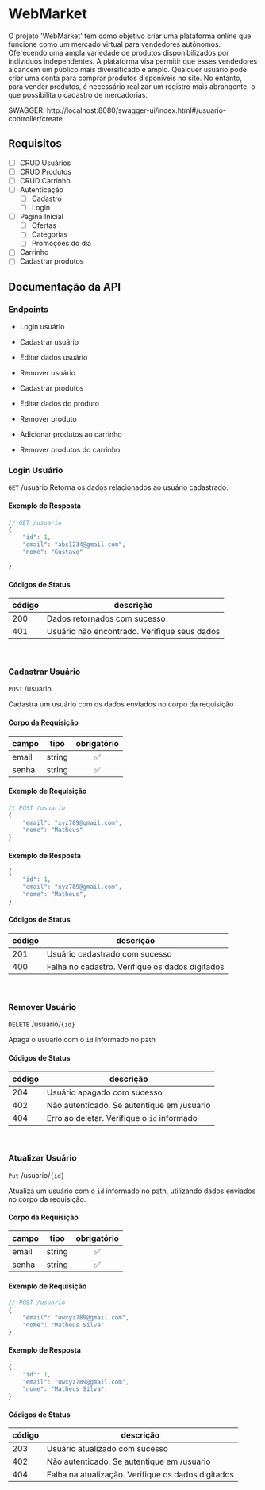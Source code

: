 # WebMarket

   O projeto 'WebMarket' tem como objetivo criar uma plataforma online que funcione como um mercado virtual para vendedores autônomos. Oferecendo uma ampla variedade de produtos disponibilizados por indivíduos independentes. A plataforma visa permitir que esses vendedores alcancem um público mais diversificado e amplo. 
    Qualquer usuário pode criar uma conta para comprar produtos disponíveis no site. No entanto, para vender produtos, é necessário realizar um registro mais abrangente, o que possibilita o cadastro de mercadorias.

SWAGGER: http://localhost:8080/swagger-ui/index.html#/usuario-controller/create

## Requisitos

- [ ] CRUD Usuários
- [ ] CRUD Produtos
- [ ] CRUD Carrinho
- [ ] Autenticação
    - [ ] Cadastro
    - [ ] Login
- [ ] Página Inicial
    - [ ] Ofertas
    - [ ] Categorias
    - [ ] Promoções do dia
- [ ] Carrinho
- [ ] Cadastrar produtos

## Documentação da API

### Endpoints

- Login usuário
- Cadastrar usuário
- Editar dados usuário
- Remover usuário

- Cadastrar produtos
- Editar dados do produto
- Remover produto

- Adicionar produtos ao carrinho
- Remover produtos do carrinho

### Login Usuário

`GET` /usuario
Retorna os dados relacionados ao usuário cadastrado.

#### Exemplo de Resposta

```js
// GET /usuario
{
    "id": 1,
    "email": "abc1234@gmail.com",
    "nome": "Gustavo"

}
```

#### Códigos de Status

|código|descrição
|------|---------
|200| Dados retornados com sucesso
|401| Usuário não encontrado. Verifique seus dados
<br>

### Cadastrar Usuário

`POST` /usuario

Cadastra um usuário com os dados enviados no corpo da requisição

#### Corpo da Requisição
|campo|tipo|obrigatório
|-----|----|:-----------:
|email|string|✅
|senha|string|✅

#### Exemplo de Requisição

```js
// POST /usuario
{
    "email": "xyz789@gmail.com",
    "nome": "Matheus"
}
```

#### Exemplo de Resposta

```js
{
    "id": 1,
    "email": "xyz789@gmail.com",
    "nome": "Matheus",
}
```
#### Códigos de Status

|código|descrição
|------|---------
|201| Usuário cadastrado com sucesso
|400| Falha no cadastro. Verifique os dados digitados
<br>

### Remover Usuário

`DELETE` /usuario/`{id}`

Apaga o usuario com o `id` informado no path

#### Códigos de Status

|código|descrição
|------|---------
|204| Usuário apagado com sucesso
|402| Não autenticado. Se autentique em /usuario
|404| Erro ao deletar. Verifique o `id` informado
<br>

### Atualizar Usuário

`Put` /usuario/`{id}`

Atualiza um usuário com o `id` informado no path, utilizando dados enviados no corpo da requisição.

#### Corpo da Requisição
|campo|tipo|obrigatório
|-----|----|:-----------:
|email|string|✅
|senha|string|✅

#### Exemplo de Requisição

```js
// POST /usuario
{
    "email": "uwxyz789@gmail.com",
    "nome": "Matheus Silva"
}
```

#### Exemplo de Resposta

```js
{
    "id": 1,
    "email": "uwxyz789@gmail.com",
    "nome": "Matheus Silva",
}
```
#### Códigos de Status

|código|descrição
|------|---------
|203| Usuário atualizado com sucesso
|402| Não autenticado. Se autentique em /usuario
|404| Falha na atualização. Verifique os dados digitados
